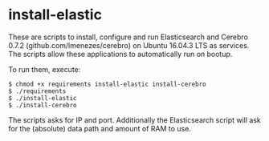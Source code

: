 # install-elastic
These are scripts to install, configure and run Elasticsearch and Cerebro 0.7.2 (github.com/lmenezes/cerebro) on Ubuntu 16.04.3 LTS as services. The scripts allow these applications to automatically run on bootup.

To run them, execute:<br>
```
$ chmod +x requirements install-elastic install-cerebro
$ ./requirements
$ ./install-elastic
$ ./install-cerebro
```
The scripts asks for IP and port. Additionally the Elasticsearch script will ask for the (absolute) data path and amount of RAM to use.
